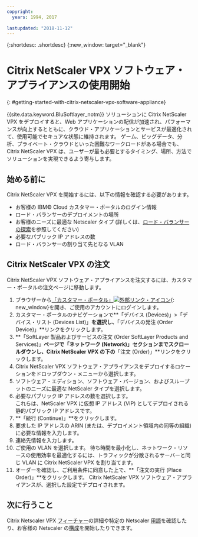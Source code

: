 ```yaml
---
copyright:
  years: 1994, 2017
  
lastupdated: "2018-11-12"
---
```


{:shortdesc: .shortdesc}
{:new_window: target="_blank"}

# Citrix NetScaler VPX ソフトウェア・アプライアンスの使用開始
{: #getting-started-with-citrix-netscaler-vpx-software-appliance}

{{site.data.keyword.BluSoftlayer_notm}}  ソリューションに Citrix NetScaler VPX をデプロイすると、Web アプリケーションの配信が加速され、パフォーマンスが向上するとともに、クラウド・アプリケーションとサービスが最適化されて、使用可能でセキュアな状態に維持されます。 ゲーム、ビッグデータ、分析、プライベート・クラウドといった困難なワークロードがある場合でも、Citrix NetScaler VPX は、ユーザーが最も必要とするタイミング、場所、方法でソリューションを実現できるよう寄与します。

## 始める前に
Citrix NetScaler VPX を開始するには、以下の情報を確認する必要があります。

* お客様の IBM© Cloud カスタマー・ポータルのログイン情報
* ロード・バランサーのデプロイメントの場所
* お客様のニーズに最適な Netscaler タイプ (詳しくは、[ロード・バランサーの探索](/docs/infrastructure/loadbalancer-service?topic=loadbalancer-service-explore)を参照してください)
* 必要なパブリック IP アドレスの数
* ロード・バランサーの割り当て先となる VLAN

## Citrix NetScaler VPX の注文

Citrix NetScaler VPX ソフトウェア・アプライアンスを注文するには、カスタマー・ポータルの注文ページに移動します。

1. ブラウザーから[「カスタマー・ポータル」![外部リンク・アイコン](../../icons/launch-glyph.svg "外部リンク・アイコン")](https://control.softlayer.com/){: new_window}を開き、ご使用のアカウントにログインします。
2. カスタマー・ポータルのナビゲーションで**「デバイス (Devices)」>「デバイス・リスト (Devices List)」**を選択し、**「デバイスの発注 (Order Device)」**リンクをクリックします。 
3. **「SoftLayer 製品およびサービスの注文 (Order SoftLayer Products and Services)」**ページで「ネットワーク (Network)」セクションまでスクロールダウンし、Citrix NetScaler VPX の下の**「注文 (Order)」**リンクをクリックします。
4. Citrix NetScaler VPX ソフトウェア・アプライアンスをデプロイするロケーションをドロップダウン・メニューから選択します。  
5. ソフトウェア・エディション、ソフトウェア・バージョン、およびスループットのニーズに最適な NetScaler タイプを選択します。 
6. 必要なパブリック IP アドレスの数を選択します。  
	これらは、NetScaler VPX に仮想 IP アドレス (VIP) としてデプロイされる静的パブリック IP アドレスです。
7. **「続行 (Continue)」**をクリックします。
8. 要求した IP アドレスの ARIN (または、デプロイメント領域内の同等の組織) に必要な情報を入力します。
9. 連絡先情報を入力します。 
10. ご使用の VLAN を選択します。 
	待ち時間を最小化し、ネットワーク・リソースの使用効率を最適化するには、トラフィックが分散されるサーバーと同じ VLAN に Citrix NetScaler VPX を割り当てます。 
11. オーダーを確認し、ご利用条件に同意した上で、**「注文の実行 (Place Order)」**をクリックします。 Citrix NetScaler VPX ソフトウェア・アプライアンスが、選択した設定でデプロイされます。 

## 次に行うこと

Citrix Netscaler VPX [フィーチャー](/docs/infrastructure/citrix-netscaler-vpx?topic=citrix-netscaler-vpx-about-citrix-netscaler-vpx)の詳細や特定の Netscaler [用語](/docs/infrastructure/citrix-netscaler-vpx?topic=citrix-netscaler-vpx-citrix-netscaler-vpx-terminology)を確認したり、お客様の Netscaler の[構成](/docs/infrastructure/citrix-netscaler-vpx?topic=citrix-netscaler-vpx-basic-load-balancing-configuration)を開始したりできます。
